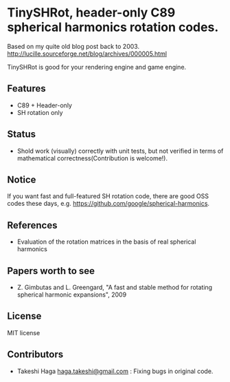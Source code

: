 # TinySHRot, header-only C89 spherical harmonics rotation codes.

Based on my quite old blog post back to 2003.
http://lucille.sourceforge.net/blog/archives/000005.html

TinySHRot is good for your rendering engine and game engine.

## Features

* C89 + Header-only
* SH rotation only

## Status

* Shold work (visually) correctly with unit tests, but not verified in terms of mathematical correctness(Contribution is welcome!).

## Notice

If you want fast and full-featured SH rotation code, there are good OSS codes these days, e.g. https://github.com/google/spherical-harmonics.

## References

* Evaluation of the rotation matrices in the basis of real spherical harmonics


## Papers worth to see

* Z. Gimbutas and L. Greengard, "A fast and stable method for rotating spherical harmonic expansions", 2009

## License

MIT license

## Contributors

* Takeshi Haga <haga.takeshi@gmail.com> : Fixing bugs in original code.
